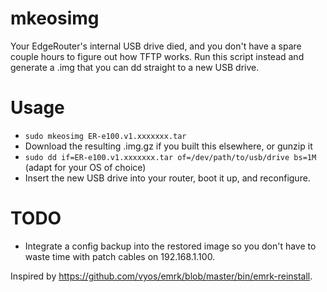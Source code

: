 # mkeosimg

Your EdgeRouter's internal USB drive died, and you don't have a spare couple hours to figure out how TFTP works. Run this script instead and generate a .img that you can dd straight to a new USB drive.

# Usage

* `sudo mkeosimg ER-e100.v1.xxxxxxx.tar`
* Download the resulting .img.gz if you built this elsewhere, or gunzip it
* `sudo dd if=ER-e100.v1.xxxxxxx.tar of=/dev/path/to/usb/drive bs=1M` (adapt for your OS of choice)
* Insert the new USB drive into your router, boot it up, and reconfigure.

# TODO

* Integrate a config backup into the restored image so you don't have to waste time with patch cables on 192.168.1.100.

Inspired by https://github.com/vyos/emrk/blob/master/bin/emrk-reinstall.
